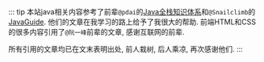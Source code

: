 ::: tip
本站java相关内容参考了前辈`@pdai`的[Java全栈知识体系](https://www.pdai.tech/)和`@Snailclimb`的[JavaGuide](https://javaguide.cn/).
他们的文章在我学习的路上给予了我很大的帮助.
前端HTML和CSS的很多内容引用了`@阮一峰`前辈的文章, 感谢互联网的前辈.

所有引用的文章均已在文末表明出处, 前人栽树, 后人乘凉, 再次感谢他们.
:::

